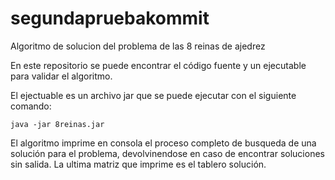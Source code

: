 # segundapruebakommit
Algoritmo de solucion del problema de las 8 reinas de ajedrez

En este repositorio se puede encontrar el código fuente
y un ejecutable para validar el algoritmo.

El ejectuable es un archivo jar que se puede ejecutar con
el siguiente comando:

	java -jar 8reinas.jar

El algoritmo imprime en consola el proceso completo
de busqueda de una solución para el problema,
devolvinendose en caso de encontrar soluciones sin
salida.
La ultima matriz que imprime es el tablero solución.